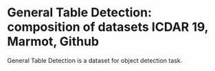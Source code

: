 # General Table Detection: composition of datasets ICDAR 19, Marmot, Github

General Table Detection is a dataset for object detection task.